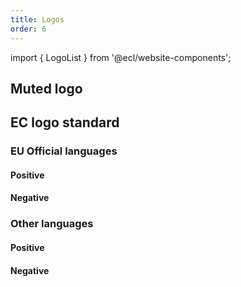 ```yaml
---
title: Logos
order: 6
---
```


import { LogoList } from '@ecl/website-components';

## Muted logo

<LogoList system="ec" set="muted" language="muted" />

## EC logo standard

### EU Official languages

#### Positive

<LogoList system="ec" set="standard" color="positive" language="official" />

#### Negative

<LogoList system="ec" set="standard" color="negative" language="official" />

### Other languages

#### Positive

<LogoList system="ec" set="standard" color="positive" language="other" />

#### Negative

<LogoList system="ec" set="standard" color="negative" language="other" />
